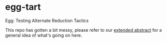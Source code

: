 # egg-tart
Egg: Testing Alternate Reduction Tactics

This repo has gotten a bit messy, please refer to our [extended
abstract](paper.pdf) for a general idea of what's going on here.
